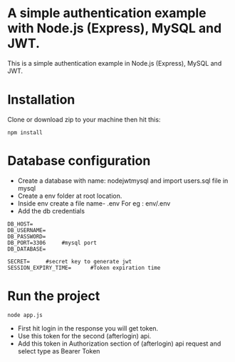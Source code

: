 # A simple authentication example with Node.js (Express), MySQL and JWT. 
This is a simple authentication example in Node.js (Express), MySQL and JWT.

# Installation
Clone or download zip to your machine then hit this:
```
npm install
```

# Database configuration
* Create a database with name: nodejwtmysql and import users.sql file in mysql
* Create a env folder at root location.
* Inside env create a file name- .env For eg : env/.env 
* Add the db credentials

```
DB_HOST=
DB_USERNAME=
DB_PASSWORD=
DB_PORT=3306     #mysql port
DB_DATABASE=

SECRET=     #secret key to generate jwt
SESSION_EXPIRY_TIME=      #Token expiration time
```

# Run the project
```
node app.js
```
* First hit login in the response you will get token.
* Use this token for the second (afterlogin) api.
* Add this token in Authorization section of (afterlogin) api request and select type as Bearer Token 
